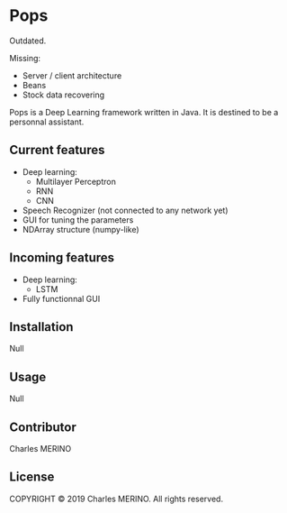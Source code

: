 # Pops

Outdated.

Missing:
* Server / client architecture
* Beans 
* Stock data recovering 

Pops is a Deep Learning framework written in Java.
It is destined to be a personnal assistant.

## Current features
* Deep learning: 
	* Multilayer Perceptron
	* RNN
	* CNN
* Speech Recognizer (not connected to any network yet)
* GUI for tuning the parameters
* NDArray structure (numpy-like)

## Incoming features
* Deep learning:
    * LSTM
* Fully functionnal GUI

## Installation
Null

## Usage
Null

## Contributor
Charles MERINO

## License
COPYRIGHT &copy; 2019 Charles MERINO. All rights reserved.
